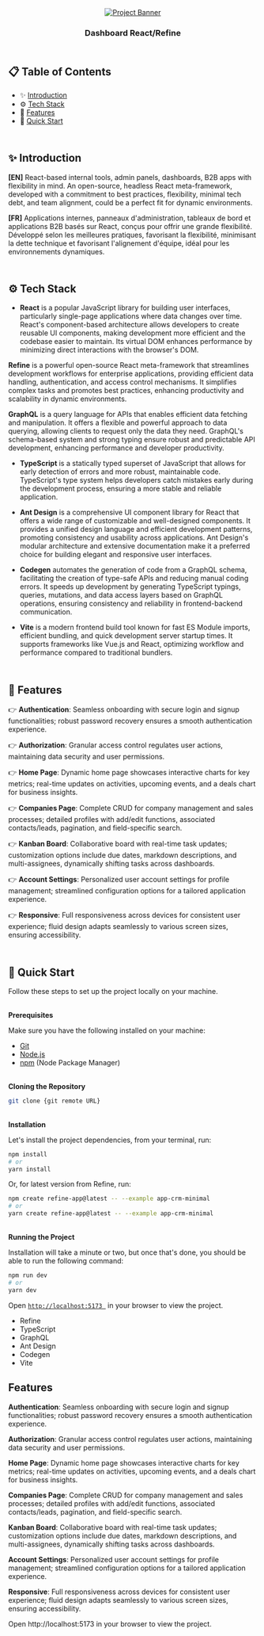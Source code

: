 <div align="center">
    <a href="https://dashboard-refine-fv.netlify.app" target="_blank">
      <img src="public/design/preview.gif" alt="Project Banner">
    </a>
  <h3 align="center">Dashboard React/Refine</h3>
</div>

##  <br /> 📋 <a name="table">Table of Contents</a>

- ✨ [Introduction](#introduction)
- ⚙️ [Tech Stack](#tech-stack)
- 📝 [Features](#features)
- 🚀 [Quick Start](#quick-start)

##  <br /> <a name="introduction">✨ Introduction</a>

**[EN]** React-based internal tools, admin panels, dashboards, B2B apps with flexibility in mind.
An open-source, headless React meta-framework, developed with a commitment to best practices, flexibility, minimal tech debt, and team alignment, could be a perfect fit for dynamic environments.

**[FR]** Applications internes, panneaux d'administration, tableaux de bord et applications B2B basés sur React, conçus pour offrir une grande flexibilité. Développé selon les meilleures pratiques, favorisant la flexibilité, minimisant la dette technique et favorisant l'alignement d'équipe, idéal pour les environnements dynamiques.

##  <br /> <a name="tech-stack">⚙️ Tech Stack</a>

- **React** is a popular JavaScript library for building user interfaces, particularly single-page applications where data changes over time. React's component-based architecture allows developers to create reusable UI components, making development more efficient and the codebase easier to maintain. Its virtual DOM enhances performance by minimizing direct interactions with the browser's DOM.

**Refine** is a powerful open-source React meta-framework that streamlines development workflows for enterprise applications, providing efficient data handling, authentication, and access control mechanisms. It simplifies complex tasks and promotes best practices, enhancing productivity and scalability in dynamic environments.

**GraphQL** is a query language for APIs that enables efficient data fetching and manipulation. It offers a flexible and powerful approach to data querying, allowing clients to request only the data they need. GraphQL's schema-based system and strong typing ensure robust and predictable API development, enhancing performance and developer productivity.

- **TypeScript** is a statically typed superset of JavaScript that allows for early detection of errors and more robust, maintainable code. TypeScript's type system helps developers catch mistakes early during the development process, ensuring a more stable and reliable application.

- **Ant Design** is a comprehensive UI component library for React that offers a wide range of customizable and well-designed components. It provides a unified design language and efficient development patterns, promoting consistency and usability across applications. Ant Design's modular architecture and extensive documentation make it a preferred choice for building elegant and responsive user interfaces.

- **Codegen** automates the generation of code from a GraphQL schema, facilitating the creation of type-safe APIs and reducing manual coding errors. It speeds up development by generating TypeScript typings, queries, mutations, and data access layers based on GraphQL operations, ensuring consistency and reliability in frontend-backend communication.

- **Vite** is a modern frontend build tool known for fast ES Module imports, efficient bundling, and quick development server startup times. It supports frameworks like Vue.js and React, optimizing workflow and performance compared to traditional bundlers.

## <br/> <a name="features">📝 Features</a>

👉 **Authentication**: Seamless onboarding with secure login and signup functionalities; robust password recovery ensures a smooth authentication experience.

👉 **Authorization**: Granular access control regulates user actions, maintaining data security and user permissions.

👉 **Home Page**: Dynamic home page showcases interactive charts for key metrics; real-time updates on activities, upcoming events, and a deals chart for business insights.

👉 **Companies Page**: Complete CRUD for company management and sales processes; detailed profiles with add/edit functions, associated contacts/leads, pagination, and field-specific search.

👉 **Kanban Board**: Collaborative board with real-time task updates; customization options include due dates, markdown descriptions, and multi-assignees, dynamically shifting tasks across dashboards.

👉 **Account Settings**: Personalized user account settings for profile management; streamlined configuration options for a tailored application experience.

👉 **Responsive**: Full responsiveness across devices for consistent user experience; fluid design adapts seamlessly to various screen sizes, ensuring accessibility.


## <br /> <a name="quick-start">🚀 Quick Start</a>

Follow these steps to set up the project locally on your machine.

<br/>**Prerequisites**

Make sure you have the following installed on your machine:

- [Git](https://git-scm.com/)
- [Node.js](https://nodejs.org/en)
- [npm](https://www.npmjs.com/) (Node Package Manager)

<br/>**Cloning the Repository**

```bash
git clone {git remote URL}
```

<br/>**Installation**

Let's install the project dependencies, from your terminal, run:

```bash
npm install
# or
yarn install
```

Or, for latest version from Refine, run:

```bash
npm create refine-app@latest -- --example app-crm-minimal
# or
yarn create refine-app@latest -- --example app-crm-minimal
```

<br/>**Running the Project**

Installation will take a minute or two, but once that's done, you should be able to run the following command:

```bash
npm run dev
# or
yarn dev
```

Open [`http://localhost:5173 `](http://localhost:5173) in your browser to view the project.



















- Refine
- TypeScript
- GraphQL
- Ant Design
- Codegen
- Vite


## Features

**Authentication**: Seamless onboarding with secure login and signup functionalities; robust password recovery ensures a smooth authentication experience.

**Authorization**: Granular access control regulates user actions, maintaining data security and user permissions.

**Home Page**: Dynamic home page showcases interactive charts for key metrics; real-time updates on activities, upcoming events, and a deals chart for business insights.

**Companies Page**: Complete CRUD for company management and sales processes; detailed profiles with add/edit functions, associated contacts/leads, pagination, and field-specific search.

**Kanban Board**: Collaborative board with real-time task updates; customization options include due dates, markdown descriptions, and multi-assignees, dynamically shifting tasks across dashboards.

**Account Settings**: Personalized user account settings for profile management; streamlined configuration options for a tailored application experience.

**Responsive**: Full responsiveness across devices for consistent user experience; fluid design adapts seamlessly to various screen sizes, ensuring accessibility.











Open http://localhost:5173 in your browser to view the project.


